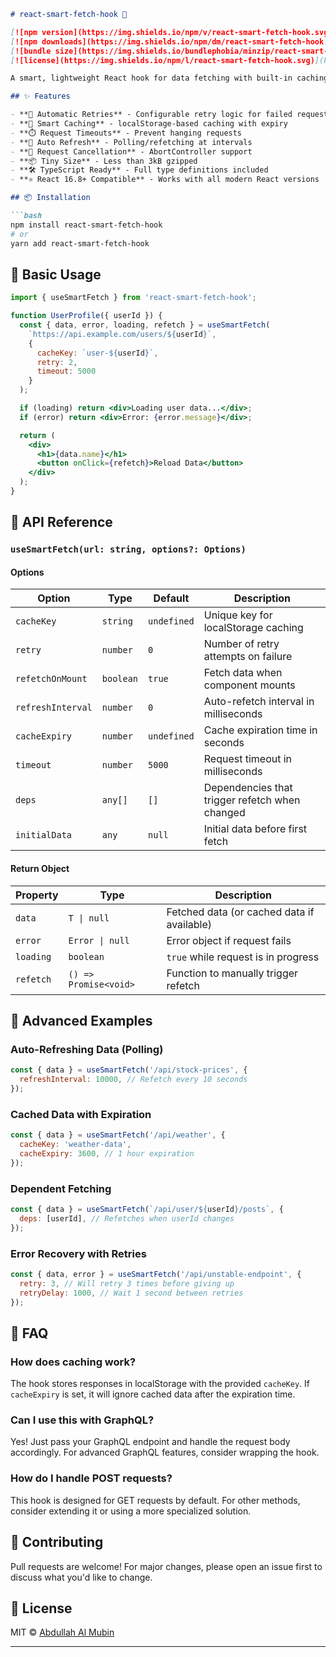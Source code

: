 ```markdown
# react-smart-fetch-hook 🚀

[![npm version](https://img.shields.io/npm/v/react-smart-fetch-hook.svg)](https://www.npmjs.com/package/react-smart-fetch-hook)
[![npm downloads](https://img.shields.io/npm/dm/react-smart-fetch-hook.svg)](https://www.npmjs.com/package/react-smart-fetch-hook)
[![bundle size](https://img.shields.io/bundlephobia/minzip/react-smart-fetch-hook)](https://bundlephobia.com/package/react-smart-fetch-hook)
[![license](https://img.shields.io/npm/l/react-smart-fetch-hook.svg)](https://github.com/yourusername/react-smart-fetch-hook/blob/main/LICENSE)

A smart, lightweight React hook for data fetching with built-in caching, retries, timeouts, and refresh logic. Perfect for modern React applications that need resilient data fetching.

## ✨ Features

- **🔄 Automatic Retries** - Configurable retry logic for failed requests
- **💾 Smart Caching** - localStorage-based caching with expiry
- **⏱️ Request Timeouts** - Prevent hanging requests
- **🔄 Auto Refresh** - Polling/refetching at intervals
- **🚫 Request Cancellation** - AbortController support
- **📦 Tiny Size** - Less than 3kB gzipped
- **🛠 TypeScript Ready** - Full type definitions included
- **⚛️ React 16.8+ Compatible** - Works with all modern React versions

## 📦 Installation

```bash
npm install react-smart-fetch-hook
# or
yarn add react-smart-fetch-hook
```

## 🚀 Basic Usage

```jsx
import { useSmartFetch } from 'react-smart-fetch-hook';

function UserProfile({ userId }) {
  const { data, error, loading, refetch } = useSmartFetch(
    `https://api.example.com/users/${userId}`,
    {
      cacheKey: `user-${userId}`,
      retry: 2,
      timeout: 5000
    }
  );

  if (loading) return <div>Loading user data...</div>;
  if (error) return <div>Error: {error.message}</div>;

  return (
    <div>
      <h1>{data.name}</h1>
      <button onClick={refetch}>Reload Data</button>
    </div>
  );
}
```

## 🔧 API Reference

### `useSmartFetch(url: string, options?: Options)`

#### Options

| Option            | Type       | Default   | Description |
|-------------------|------------|-----------|-------------|
| `cacheKey`        | `string`   | `undefined` | Unique key for localStorage caching |
| `retry`           | `number`   | `0`       | Number of retry attempts on failure |
| `refetchOnMount`  | `boolean`  | `true`    | Fetch data when component mounts |
| `refreshInterval` | `number`   | `0`       | Auto-refetch interval in milliseconds |
| `cacheExpiry`     | `number`   | `undefined` | Cache expiration time in seconds |
| `timeout`         | `number`   | `5000`    | Request timeout in milliseconds |
| `deps`           | `any[]`    | `[]`      | Dependencies that trigger refetch when changed |
| `initialData`     | `any`      | `null`    | Initial data before first fetch |

#### Return Object

| Property  | Type               | Description |
|-----------|--------------------|-------------|
| `data`    | `T \| null`        | Fetched data (or cached data if available) |
| `error`   | `Error \| null`    | Error object if request fails |
| `loading` | `boolean`          | `true` while request is in progress |
| `refetch` | `() => Promise<void>` | Function to manually trigger refetch |

## 🎯 Advanced Examples

### Auto-Refreshing Data (Polling)

```jsx
const { data } = useSmartFetch('/api/stock-prices', {
  refreshInterval: 10000, // Refetch every 10 seconds
});
```

### Cached Data with Expiration

```jsx
const { data } = useSmartFetch('/api/weather', {
  cacheKey: 'weather-data',
  cacheExpiry: 3600, // 1 hour expiration
});
```

### Dependent Fetching

```jsx
const { data } = useSmartFetch(`/api/user/${userId}/posts`, {
  deps: [userId], // Refetches when userId changes
});
```

### Error Recovery with Retries

```jsx
const { data, error } = useSmartFetch('/api/unstable-endpoint', {
  retry: 3, // Will retry 3 times before giving up
  retryDelay: 1000, // Wait 1 second between retries
});
```

## 🤔 FAQ

### How does caching work?
The hook stores responses in localStorage with the provided `cacheKey`. If `cacheExpiry` is set, it will ignore cached data after the expiration time.

### Can I use this with GraphQL?
Yes! Just pass your GraphQL endpoint and handle the request body accordingly. For advanced GraphQL features, consider wrapping the hook.

### How do I handle POST requests?
This hook is designed for GET requests by default. For other methods, consider extending it or using a more specialized solution.

## 🤝 Contributing

Pull requests are welcome! For major changes, please open an issue first to discuss what you'd like to change.

## 📜 License

MIT © [Abdullah Al Mubin](https://github.com/AmtTawsik)

---
